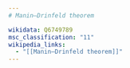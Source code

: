 ```yaml
---
# Manin–Drinfeld theorem

wikidata: Q6749789
msc_classification: "11"
wikipedia_links:
  - "[[Manin–Drinfeld theorem]]"
---
```

